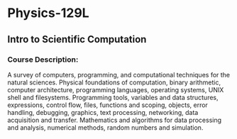 # Physics-129L
## Intro to Scientific Computation
### Course Description:
A survey of computers, programming, and computational techniques for the natural sciences. Physical foundations of computation, binary arithmetic, computer architecture, programming languages, operating systems, UNIX shell and filesystems. Programming tools, variables and data structures, expressions, control flow, files, functions and scoping, objects, error handling, debugging, graphics, text processing, networking, data acquisition and transfer. Mathematics and algorithms for data processing and analysis, numerical methods, random numbers and simulation.
